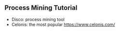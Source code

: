 ## Process Mining Tutorial

- Disco: process mining tool
- Celonis: the most popular https://www.celonis.com/
